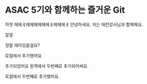 # ASAC 5기와 함께하는 즐거운 Git
하핫 헤헤ㅔ헤헤헤헤헤헤ㅔ헤헤헤ㅔ
안녕하세요. 저는 애런강사님과  함께해요.

깔깔

정말 재미있을걸요?


로컬에서 추가했어요

추가되었어요
원격에서 두번째로 추가되어써요.

로컬에서 두번째로 추가했어요.

